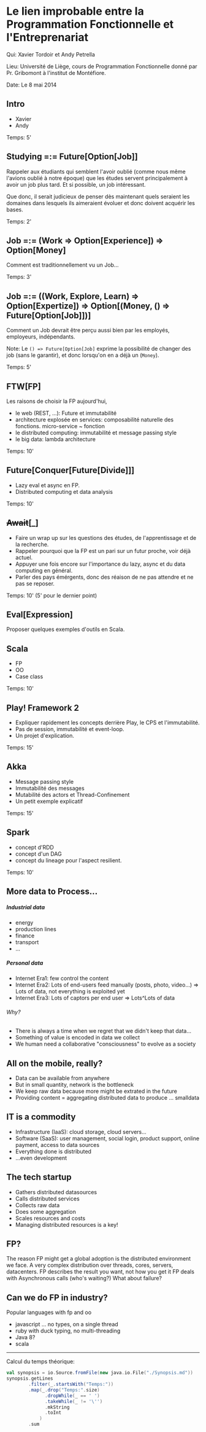 Le lien improbable entre la Programmation Fonctionnelle et l'Entreprenariat
===========================================================================
Qui: Xavier Tordoir et Andy Petrella

Lieu: Université de Liège, cours de Programmation Fonctionnelle donné par Pr. Gribomont à l'institut de Montéfiore.

Date: Le 8 mai 2014

Intro
-----
* Xavier
* Andy

Temps: 5'

Studying =:= Future[Option[Job]]
--------------------------------
Rappeler aux étudiants qui semblent l'avoir oublié (comme nous même l'avions oublié à notre époque) que les études servent principalement à avoir un job plus tard. Et si possible, un job intéressant.

Que donc, il serait judicieux de penser dès maintenant quels seraient les domaines dans lesquels ils aimeraient évoluer et donc doivent acquérir les bases.

Temps: 2'

Job =:= (Work => Option[Experience]) => Option[Money]
-----------------------------------------------------
Comment est traditionnellement vu un Job...

Temps: 3'

Job =:= ((Work, Explore, Learn) => Option[Expertize]) => Option[(Money, () => Future[Option[Job]])]
-------------------------------------------------------------------------------------
Comment un Job devrait être perçu aussi bien par les employés, employeurs, indépendants.

Note: Le `() => Future[Option[Job]` exprime la possibilité de changer des job (sans le garantir), et donc lorsqu'on en a déjà un (`Money`).


Temps: 5'


FTW[FP]
-------
Les raisons de choisir la FP aujourd'hui,
* le web (REST, ...): Future et immutabilité
* architecture explosée en services: composabilité naturelle des fonctions. micro-service ~ fonction
* le distributed computing: immutabilité et message passing style
* le big data: lambda architecture

Temps: 10'

Future[Conquer[Future[Divide]]]
--------------------------------
* Lazy eval et async en FP.
* Distributed computing et data analysis 

Temps: 10'

~~Await~~[_]
------------
* Faire un wrap up sur les questions des études, de l'apprentissage et de la recherche.
* Rappeler pourquoi que la FP est un pari sur un futur proche, voir déjà actuel.
* Appuyer une fois encore sur l'importance du lazy, async et du data computing en général.
* Parler des pays émérgents, donc des réaison de ne pas attendre et ne pas se reposer.

Temps: 10' (5' pour le dernier point)

Eval[Expression]
----------------
Proposer quelques exemples d'outils en Scala.

## Scala
* FP
* OO
* Case class

Temps: 10'

## Play! Framework 2
* Expliquer rapidement les concepts derrière Play, le CPS et l'immutabilité.
* Pas de session, immutabilité et event-loop.
* Un projet d'explication.

Temps: 15'

## Akka
* Message passing style
* Immutabilité des messages
* Mutabilité des actors et Thread-Confinement
* Un petit exemple explicatif

Temps: 15'

## Spark
* concept d'RDD
* concept d'un DAG
* concept du lineage pour l'aspect resilient.

Temps: 10'

## More data to Process...
##### Industrial data
* energy
* production lines
* finance
* transport
* ...

##### Personal data
* Internet Era1: few control the content
* Internet Era2: Lots of end-users feed manually (posts, photo, video...)
=> Lots of data, not everything is exploited yet
* Internet Era3: Lots of captors per end user
=> Lots^Lots of data

###### Why?
* There is always a time when we regret that we didn't keep that data...
* Something of value is encoded in data we collect
* We human need a collaborative "consciousness" to evolve as a society 

## All on the mobile, really?
* Data can be available from anywhere
* But in small quantity, network is the bottleneck
* We keep raw data because more might be extrated in the future
* Providing content = aggregating distributed data to produce ... smalldata

## IT is a commodity
* Infrastructure (IaaS): cloud storage, cloud servers...
* Software (SaaS): user management, social login, product support, online payment, access to data sources
* Everything done is distributed
* ...even development

## The tech startup
* Gathers distributed datasources
* Calls distributed services
* Collects raw data
* Does some aggregation
* Scales resources and costs
* Managing distributed resources is a key!

## FP?
The reason FP might get a global adoption is the distributed environment we face.
A very complex distribution over threads, cores, servers, datacenters.
FP describes the result you want, not how you get it
FP deals with Asynchronous calls (who's waiting?)
What about failure?

## Can we do FP in industry?
Popular languages with fp and oo
* javascript ... no types, on a single thread
* ruby with duck typing, no multi-threading
* Java 8?
* scala

___

Calcul du temps théorique:

```scala
val synopsis = io.Source.fromFile(new java.io.File("./Synopsis.md"))
synopsis.getLines
        .filter(_.startsWith("Temps:"))
        .map(_.drop("Temps:".size)
              .dropWhile(_ == ' ')
              .takeWhile(_ != '\'')
              .mkString
              .toInt
            )
        .sum
```





